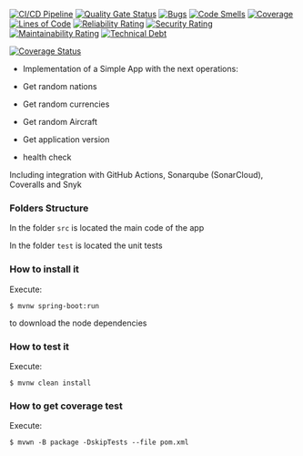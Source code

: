 [![CI/CD Pipeline](https://github.com/David-Gomez49/Lab2Fake/actions/workflows/build.yml/badge.svg)](https://github.com/David-Gomez49/Lab2Fake/actions/workflows/build.yml)
[![Quality Gate Status](https://sonarcloud.io/api/project_badges/measure?project=David-Gomez49_Lab2Fake&metric=alert_status)](https://sonarcloud.io/summary/new_code?id=David-Gomez49_Lab2Fake)
[![Bugs](https://sonarcloud.io/api/project_badges/measure?project=David-Gomez49_Lab2Fake&metric=bugs)](https://sonarcloud.io/summary/new_code?id=David-Gomez49_Lab2Fake)
[![Code Smells](https://sonarcloud.io/api/project_badges/measure?project=David-Gomez49_Lab2Fake&metric=code_smells)](https://sonarcloud.io/summary/new_code?id=David-Gomez49_Lab2Fake)
[![Coverage](https://sonarcloud.io/api/project_badges/measure?project=David-Gomez49_Lab2Fake&metric=coverage)](https://sonarcloud.io/summary/new_code?id=David-Gomez49_Lab2Fake)
[![Lines of Code](https://sonarcloud.io/api/project_badges/measure?project=David-Gomez49_Lab2Fake&metric=ncloc)](https://sonarcloud.io/summary/new_code?id=David-Gomez49_Lab2Fake)
[![Reliability Rating](https://sonarcloud.io/api/project_badges/measure?project=David-Gomez49_Lab2Fake&metric=reliability_rating)](https://sonarcloud.io/summary/new_code?id=David-Gomez49_Lab2Fake)
[![Security Rating](https://sonarcloud.io/api/project_badges/measure?project=David-Gomez49_Lab2Fake&metric=security_rating)](https://sonarcloud.io/summary/new_code?id=David-Gomez49_Lab2Fake)
[![Maintainability Rating](https://sonarcloud.io/api/project_badges/measure?project=David-Gomez49_Lab2Fake&metric=sqale_rating)](https://sonarcloud.io/summary/new_code?id=David-Gomez49_Lab2Fake)
[![Technical Debt](https://sonarcloud.io/api/project_badges/measure?project=David-Gomez49_Lab2Fake&metric=sqale_index)](https://sonarcloud.io/summary/new_code?id=David-Gomez49_Lab2Fake)


[![Coverage Status](https://coveralls.io/repos/github/David-Gomez49/Lab2Fake/badge.svg)](https://coveralls.io/github/David-Gomez49/Lab2Fake)

* Implementation of a Simple App with the next operations:

* Get random nations
* Get random currencies
* Get random Aircraft
* Get application version
* health check

Including integration with GitHub Actions, Sonarqube (SonarCloud), Coveralls and Snyk

### Folders Structure

In the folder `src` is located the main code of the app

In the folder `test` is located the unit tests

### How to install it

Execute:

```shell
$ mvnw spring-boot:run
```
to download the node dependencies

### How to test it

Execute:

```shell
$ mvnw clean install
```

### How to get coverage test

Execute:

```shell
$ mvwn -B package -DskipTests --file pom.xml
```
